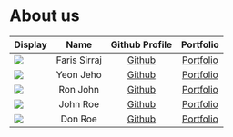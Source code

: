 # About us

Display |     Name     | Github Profile | Portfolio 
--------|:------------:|:--------------:|:---------:
![](https://via.placeholder.com/100.png?text=Photo) | Faris Sirraj | [Github](https://github.com/) | [Portfolio](docs/team/johndoe.md)
![](https://via.placeholder.com/100.png?text=Photo) |  Yeon Jeho   | [Github](https://github.com/) | [Portfolio](docs/team/johndoe.md)
![](https://via.placeholder.com/100.png?text=Photo) |   Ron John   | [Github](https://github.com/) | [Portfolio](docs/team/johndoe.md)
![](https://via.placeholder.com/100.png?text=Photo) |   John Roe   | [Github](https://github.com/) | [Portfolio](docs/team/johndoe.md)
![](https://via.placeholder.com/100.png?text=Photo) |   Don Roe    | [Github](https://github.com/) | [Portfolio](docs/team/johndoe.md)
